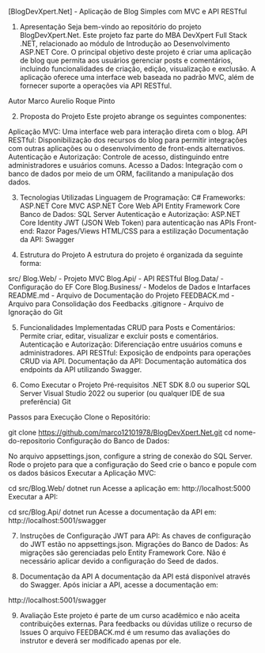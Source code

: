 
[BlogDevXpert.Net] - Aplicação de Blog Simples com MVC e API RESTful

1. Apresentação
Seja bem-vindo ao repositório do projeto BlogDevXpert.Net. Este projeto faz parte do MBA DevXpert Full Stack .NET, relacionado ao módulo de Introdução ao Desenvolvimento ASP.NET Core. O principal objetivo deste projeto é criar uma aplicação de blog que permita aos usuários gerenciar posts e comentários, incluindo funcionalidades de criação, edição, visualização e exclusão. A aplicação oferece uma interface web baseada no padrão MVC, além de fornecer suporte a operações via API RESTful.

Autor
Marco Aurelio Roque Pinto

2. Proposta do Projeto
Este projeto abrange os seguintes componentes:

Aplicação MVC: Uma interface web para interação direta com o blog.
API RESTful: Disponibilização dos recursos do blog para permitir integrações com outras aplicações ou o desenvolvimento de front-ends alternativos.
Autenticação e Autorização: Controle de acesso, distinguindo entre administradores e usuários comuns.
Acesso a Dados: Integração com o banco de dados por meio de um ORM, facilitando a manipulação dos dados.


3. Tecnologias Utilizadas
Linguagem de Programação: C#
Frameworks:
ASP.NET Core MVC
ASP.NET Core Web API
Entity Framework Core
Banco de Dados: SQL Server
Autenticação e Autorização:
ASP.NET Core Identity
JWT (JSON Web Token) para autenticação nas APIs
Front-end:
Razor Pages/Views
HTML/CSS para a estilização
Documentação da API: Swagger

4. Estrutura do Projeto
A estrutura do projeto é organizada da seguinte forma:

src/
Blog.Web/ - Projeto MVC
Blog.Api/ - API RESTful
Blog.Data/ - Configuração do EF Core
Blog.Business/ - Modelos de Dados e Intarfaces
README.md - Arquivo de Documentação do Projeto
FEEDBACK.md - Arquivo para Consolidação dos Feedbacks
.gitignore - Arquivo de Ignoração do Git

5. Funcionalidades Implementadas
CRUD para Posts e Comentários: Permite criar, editar, visualizar e excluir posts e comentários.
Autenticação e Autorização: Diferenciação entre usuários comuns e administradores.
API RESTful: Exposição de endpoints para operações CRUD via API.
Documentação da API: Documentação automática dos endpoints da API utilizando Swagger.

6. Como Executar o Projeto
Pré-requisitos
.NET SDK 8.0 ou superior
SQL Server
Visual Studio 2022 ou superior (ou qualquer IDE de sua preferência)
Git

Passos para Execução
Clone o Repositório:

git clone https://github.com/marco12101978/BlogDevXpert.Net.git
cd nome-do-repositorio
Configuração do Banco de Dados:

No arquivo appsettings.json, configure a string de conexão do SQL Server.
Rode o projeto para que a configuração do Seed crie o banco e popule com os dados básicos
Executar a Aplicação MVC:

cd src/Blog.Web/
dotnet run
Acesse a aplicação em: http://localhost:5000
Executar a API:

cd src/Blog.Api/
dotnet run
Acesse a documentação da API em: http://localhost:5001/swagger

7. Instruções de Configuração
JWT para API: As chaves de configuração do JWT estão no appsettings.json.
Migrações do Banco de Dados: As migrações são gerenciadas pelo Entity Framework Core. Não é necessário aplicar devido a configuração do Seed de dados.

8. Documentação da API
A documentação da API está disponível através do Swagger. Após iniciar a API, acesse a documentação em:

http://localhost:5001/swagger

9. Avaliação
Este projeto é parte de um curso acadêmico e não aceita contribuições externas.
Para feedbacks ou dúvidas utilize o recurso de Issues
O arquivo FEEDBACK.md é um resumo das avaliações do instrutor e deverá ser modificado apenas por ele.
